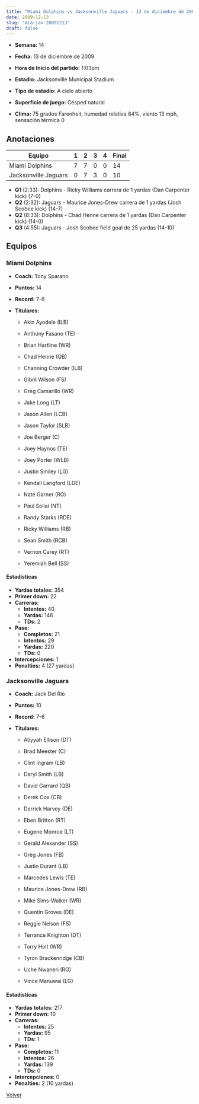 ```yaml
---
title: "Miami Dolphins vs Jacksonville Jaguars - 13 de diciembre de 2009"
date: 2009-12-13
slug: "mia-jax-20091213"
draft: false
---
```


* **Semana:** 14
* **Fecha:** 13 de diciembre de 2009

* **Hora de Inicio del partido:** 1:03pm
* **Estadio:** Jacksonville Municipal Stadium
* **Tipo de estadio:** A cielo abierto
* **Superficie de juego:** Césped natural
* **Clima:** 75 grados Farenheit, humedad relativa 84%, viento 13 mph, sensación térmica 0





## Anotaciones
| Equipo | 1 | 2 | 3 | 4 | Final |
|--------|---|---|---|---|-------|
| Miami Dolphins  | 7 | 7 | 0 | 0  | 14 |
| Jacksonville Jaguars  | 0 | 7 | 3 | 0  | 10 |
* **Q1** (2:33): Dolphins - Ricky Williams carrera de 1 yardas (Dan Carpenter kick) (7-0)
* **Q2** (2:32): Jaguars - Maurice Jones-Drew carrera de 1 yardas (Josh Scobee kick) (14-7)
* **Q2** (8:33): Dolphins - Chad Henne carrera de 1 yardas (Dan Carpenter kick) (14-0)
* **Q3** (4:55): Jaguars - Josh Scobee field goal de 25 yardas (14-10)


## Equipos


### Miami Dolphins
* **Coach:** Tony Sparano
* **Puntos:** 14
* **Record:** 7-6
* **Titulares:** 

  * Akin Ayodele (ILB) 

  * Anthony Fasano (TE) 

  * Brian Hartline (WR) 

  * Chad Henne (QB) 

  * Channing Crowder (ILB) 

  * Gibril Wilson (FS) 

  * Greg Camarillo (WR) 

  * Jake Long (LT) 

  * Jason Allen (LCB) 

  * Jason Taylor (SLB) 

  * Joe Berger (C) 

  * Joey Haynos (TE) 

  * Joey Porter (WLB) 

  * Justin Smiley (LG) 

  * Kendall Langford (LDE) 

  * Nate Garner (RG) 

  * Paul Soliai (NT) 

  * Randy Starks (RDE) 

  * Ricky Williams (RB) 

  * Sean Smith (RCB) 

  * Vernon Carey (RT) 

  * Yeremiah Bell (SS) 

#### Estadísticas
* **Yardas totales:** 354
* **Primer down:** 22
* **Carreras:**
  * **Intentos:** 40
  * **Yardas:** 146
  * **TDs:** 2
* **Pase:**
  * **Completos:** 21
  * **Intentos:** 29
  * **Yardas:** 220
  * **TDs:** 0
* **Intercepciones:** 1
* **Penalties:** 4 (27 yardas)

### Jacksonville Jaguars
* **Coach:** Jack Del Rio
* **Puntos:** 10
* **Record:** 7-6
* **Titulares:** 

  * Atiyyah Ellison (DT) 

  * Brad Meester (C) 

  * Clint Ingram (LB) 

  * Daryl Smith (LB) 

  * David Garrard (QB) 

  * Derek Cox (CB) 

  * Derrick Harvey (DE) 

  * Eben Britton (RT) 

  * Eugene Monroe (LT) 

  * Gerald Alexander (SS) 

  * Greg Jones (FB) 

  * Justin Durant (LB) 

  * Marcedes Lewis (TE) 

  * Maurice Jones-Drew (RB) 

  * Mike Sims-Walker (WR) 

  * Quentin Groves (DE) 

  * Reggie Nelson (FS) 

  * Terrance Knighton (DT) 

  * Torry Holt (WR) 

  * Tyron Brackenridge (CB) 

  * Uche Nwaneri (RG) 

  * Vince Manuwai (LG) 

#### Estadísticas
* **Yardas totales:** 217
* **Primer down:** 10
* **Carreras:**
  * **Intentos:** 25
  * **Yardas:** 95
  * **TDs:** 1
* **Pase:**
  * **Completos:** 11
  * **Intentos:** 26
  * **Yardas:** 139
  * **TDs:** 0
* **Intercepciones:** 0
* **Penalties:** 2 (10 yardas)


[Volver](/historia/2009)

